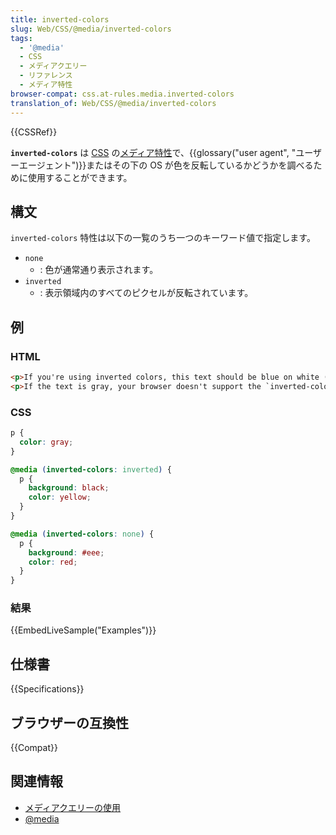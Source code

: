 ```yaml
---
title: inverted-colors
slug: Web/CSS/@media/inverted-colors
tags:
  - '@media'
  - CSS
  - メディアクエリー
  - リファレンス
  - メディア特性
browser-compat: css.at-rules.media.inverted-colors
translation_of: Web/CSS/@media/inverted-colors
---
```

{{CSSRef}}

**`inverted-colors`** は [CSS](/ja/docs/Web/CSS) の[メディア特性](/ja/docs/Web/CSS/@media#メディア特性)で、{{glossary("user agent", "ユーザーエージェント")}}またはその下の OS が色を反転しているかどうかを調べるために使用することができます。

## 構文

`inverted-colors` 特性は以下の一覧のうち一つのキーワード値で指定します。

- `none`
  - : 色が通常通り表示されます。
- `inverted`
  - : 表示領域内のすべてのピクセルが反転されています。

## 例

### HTML

```html
<p>If you're using inverted colors, this text should be blue on white (the inverse of yellow on black). If you're not, it should be red on light gray.</p>
<p>If the text is gray, your browser doesn't support the `inverted-colors` media feature.</p>
```

### CSS

```css
p {
  color: gray;
}

@media (inverted-colors: inverted) {
  p {
    background: black;
    color: yellow;
  }
}

@media (inverted-colors: none) {
  p {
    background: #eee;
    color: red;
  }
}
```

### 結果

{{EmbedLiveSample("Examples")}}

## 仕様書

{{Specifications}}

## ブラウザーの互換性

{{Compat}}

## 関連情報

- [メディアクエリーの使用](/ja/docs/Web/CSS/Media_Queries/Using_media_queries)
- [@media](/ja/docs/Web/CSS/@media)
